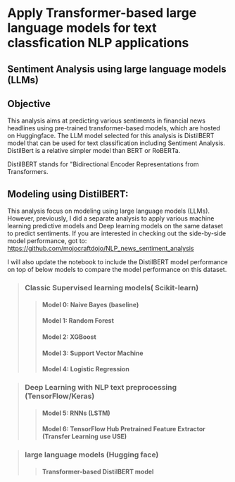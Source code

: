 # **Apply Transformer-based large language models for text classfication NLP applications**


##  Sentiment Analysis using large language models (LLMs)



## Objective

This analysis aims at predicting various sentiments in financial news headlines using pre-trained transformer-based models, which are hosted on Huggingface.
The LLM model selected for this analysis is DistilBERT model that can be used for text classification including Sentiment Analysis. DistilBert is a relative simpler model than BERT or RoBERTa.

DistilBERT stands for "Bidirectional Encoder Representations from Transformers.


## Modeling using DistilBERT:

This analysis focus on modeling using large language models (LLMs). However, previously, I did a separate analysis to apply various machine learning predictive models and Deep learning models on the same dataset to predict sentiments. If you are interested in checking out the side-by-side model performance, got to: https://github.com/mojocraftdojo/NLP_news_sentiment_analysis


I will also update the notebook to include the DistilBERT model performance on top of below models to compare the model performance on this dataset.

>### **Classic Supervised learning models( Scikit-learn)**
>> #### Model 0: Naive Bayes (baseline)
>> #### Model 1: Random Forest
>> #### Model 2: XGBoost
>> #### Model 3: Support Vector Machine
>> #### Model 4: Logistic Regression

> ### **Deep Learning with NLP text preprocessing (TensorFlow/Keras)**
>> #### Model 5: RNNs (LSTM)
>> #### Model 6: TensorFlow Hub Pretrained Feature Extractor (Transfer Learning use USE)

> ### **large language models (Hugging face)**
>> #### Transformer-based DistilBERT model

